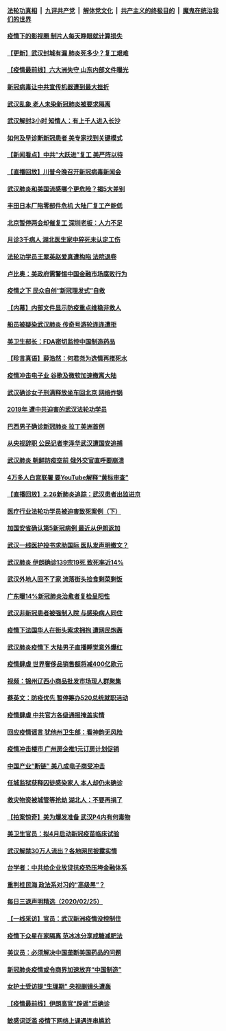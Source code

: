 ####  [法轮功真相](../../../../basic/blob/master/README.md?t=02271002) &nbsp;|&nbsp; [九评共产党](../../../../9ping.md/blob/master/README.md?t=02271002) &nbsp;|&nbsp; [解体党文化](../../../../jtdwh.md/blob/master/README.md?t=02271002)  &nbsp;|&nbsp; [共产主义的终极目的](../../../../gczydzjmd.md/blob/master/README.md?t=02271002) &nbsp;|&nbsp; [魔鬼在统治我们的世界](../../../../mgztzwmdsj.md/blob/master/README.md?t=02271002) 

#### [疫情下的影视圈 制片人每天睁眼就计算损失](../pages/nsc413/n11898270.md?t=02271002) 

#### [【更新】武汉封城有漏 肺炎死多少？复工艰难](../pages/nsc413/n11890652.md?t=02271002) 

#### [【疫情最前线】六大洲失守 山东内部文件曝光](../pages/nsc413/n11898455.md?t=02271002) 

#### [新冠病毒让中共宣传机器遭到最大挫折](../pages/nsc413/n11898739.md?t=02271002) 

#### [武汉乱象 老人未染新冠肺炎被要求隔离](../pages/nsc413/n11898557.md?t=02271002) 

#### [武汉解封3小时 知情人：有上千人进入长沙](../pages/nsc413/n11898505.md?t=02271002) 

#### [如何及早诊断新冠患者 美专家找到关键模式](../pages/nsc413/n11898626.md?t=02271002) 

#### [【新闻看点】中共“大跃进”复工 美严阵以待](../pages/nsc413/n11898221.md?t=02271002) 

#### [【直播回放】川普今晚召开新冠病毒新闻会](../pages/nsc413/n11898088.md?t=02271002) 

#### [武汉肺炎和美国流感哪个更危险？揭5大差别](../pages/nsc413/n11888203.md?t=02271002) 

#### [丰田日本厂陷零部件危机 大陆厂复工产能低](../pages/nsc413/n11898580.md?t=02271002) 

#### [北京暂停两会却催复工 深圳老板：人力不足](../pages/nsc413/n11898526.md?t=02271002) 

#### [月诊3千病人 湖北医生家中猝死未认定工伤](../pages/nsc413/n11898375.md?t=02271002) 

#### [法轮功学员王翠英赵爱真遭构陷 法院退卷](../pages/nsc413/n11897965.md?t=02271002) 

#### [卢比奥：美政府需警惕中国金融市场腐败行为](../pages/nsc413/n11898327.md?t=02271002) 

#### [疫情之下 民众自创“新冠理发式”自救](../pages/nsc413/n11898320.md?t=02271002) 

#### [【内幕】内部文件显示防疫重点维稳非救人](../pages/nsc413/n11896183.md?t=02271002) 

#### [船员被疑染武汉肺炎 传奇号游轮连连遭拒](../pages/nsc413/n11898226.md?t=02271002) 

#### [美卫生部长：FDA密切监控中国制造药品](../pages/nsc413/n11898231.md?t=02271002) 

#### [【珍言真语】薛浩然：何君尧为选情再搅死水](../pages/nsc413/n11898269.md?t=02271002) 

#### [疫情冲击电子业 谷歌及微软加速撤离大陆](../pages/nsc413/n11898078.md?t=02271002) 

#### [武汉确诊女子刑满释放坐车回北京 网络炸锅](../pages/nsc413/n11897989.md?t=02271002) 

#### [2019年 遭中共迫害的武汉法轮功学员](../pages/nsc413/n11897403.md?t=02271002) 

#### [巴西男子确诊新冠肺炎 拉丁美洲首例](../pages/nsc413/n11898020.md?t=02271002) 

#### [从央视辞职 公民记者李泽华武汉遭国安追捕](../pages/nsc413/n11898004.md?t=02271002) 

#### [武汉肺炎 朝鲜防疫空前 俄外交官直呼要崩溃](../pages/nsc413/n11897857.md?t=02271002) 

#### [4万多人白宫联署 要YouTube解释“黄标审查”](../pages/nsc413/n11897803.md?t=02271002) 

#### [【直播回放】2.26新肺炎追踪：武汉患者出监进京](../pages/nsc413/n11897551.md?t=02271002) 

#### [医疗行业法轮功学员被迫害致死案例（下）](../pages/nsc413/n11885508.md?t=02271002) 

#### [加国安省确认第5新冠病例 最近从伊朗返加](../pages/nsc413/n11897941.md?t=02271002) 

#### [武汉一线医护投书求助国际 医队发声明撤文？](../pages/nsc413/n11897501.md?t=02271002) 

#### [武汉肺炎 伊朗确诊139宗19死 致死率近14%](../pages/nsc413/n11897547.md?t=02271002) 


#### [武汉外地人回不了家 流落街头捡食剩菜剩饭](../pages/nsc413/n11897400.md?t=02271002) 

#### [广东曝14%新冠肺炎治愈者复检呈阳性](../pages/nsc413/n11896982.md?t=02271002) 

#### [武汉非新冠患者被强制入院 与感染病人同住](../pages/nsc413/n11896414.md?t=02271002) 

#### [疫情下法国华人在街头索求拥抱 遭网民炮轰](../pages/nsc413/n11897016.md?t=02271002) 

#### [武汉肺炎疫情下 大陆男子直播睡觉意外爆红](../pages/nsc413/n11896806.md?t=02271002) 

#### [疫情肆虐 世界奢侈品销售额将减400亿欧元](../pages/nsc413/n11896893.md?t=02271002) 

#### [视频：锦州辽西小商品批发市场现人群聚集](../pages/nsc413/n11896426.md?t=02271002) 

#### [蔡英文：防疫优先 暂停筹办520总统就职活动](../pages/nsc413/n11896828.md?t=02271002) 

#### [疫情肆虐 中共官方各级通报掩盖实情](../pages/nsc413/n11882625.md?t=02271002) 

#### [回应疫情谣言 犹他州卫生部：看神韵无风险](../pages/nsc413/n11896078.md?t=02271002) 

#### [疫情冲击楼市 广州房企推1元订房计划促销](../pages/nsc413/n11896386.md?t=02271002) 

#### [中国产业“断链” 美八成电子商受冲击](../pages/nsc413/n11896736.md?t=02271002) 

#### [任城监狱获释囚徒感染家人 本人却仍未确诊](../pages/nsc413/n11896610.md?t=02271002) 

#### [救灾物资被城管等抢劫 湖北人：不要再捐了](../pages/nsc413/n11896439.md?t=02271002) 

#### [【拍案惊奇】美为爆发准备 武汉P4内有何毒物](../pages/nsc413/n11896446.md?t=02271002) 

#### [美卫生官员：拟4月启动新冠疫苗临床试验](../pages/nsc413/n11896357.md?t=02271002) 

#### [武汉解禁30万人流出？各地网民披露实情](../pages/nsc413/n11896338.md?t=02271002) 

#### [台学者：中共给企业放贷抗疫恐压垮金融体系](../pages/nsc413/n11896041.md?t=02271002) 

#### [重判桂民海 政法系对习的“高级黑”？](../pages/nsc413/n11896246.md?t=02271002) 

#### [每日三退声明精选（2020/02/25）](../pages/nsc413/n11896300.md?t=02271002) 

#### [【一线采访】官员：武汉新洲疫情没控制住](../pages/nsc413/n11895870.md?t=02271002) 

#### [疫情下众星在家隔离 范冰冰分享戒糖减肥法](../pages/nsc413/n11896115.md?t=02271002) 

#### [美议员：必须解决中国垄断美国药品的问题](../pages/nsc413/n11895991.md?t=02271002) 

#### [新冠肺炎疫情或令商界加速放弃“中国制造”](../pages/nsc413/n11895835.md?t=02271002) 

#### [女护士受访提“生理期” 央视删镜头遭轰](../pages/nsc413/n11895768.md?t=02271002) 

#### [【疫情最前线】伊朗高官“辟谣”后确诊](../pages/nsc413/n11895902.md?t=02271002) 

#### [敏感词泛滥 疫情下网络上课遇连串尴尬](../pages/nsc413/n11895793.md?t=02271002) 

